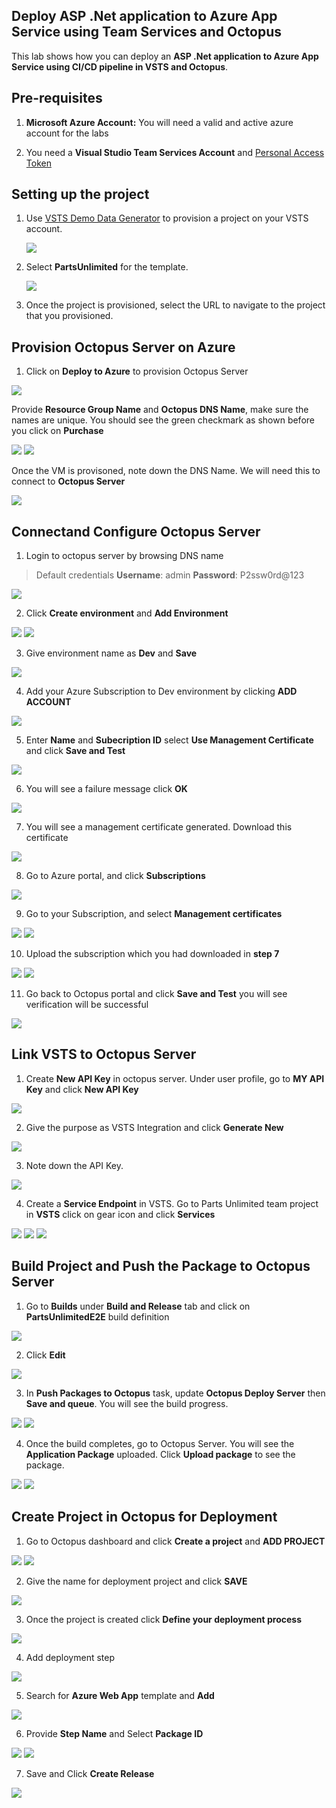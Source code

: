 ## Deploy ASP .Net application to Azure App Service using Team Services and Octopus

This lab shows how you can deploy an **ASP .Net application to Azure App Service using CI/CD pipeline in VSTS and Octopus**.

## Pre-requisites

1. **Microsoft Azure Account:** You will need a valid and active azure account for the labs

2. You need a **Visual Studio Team Services Account** and <a href="http://bit.ly/2gBL4r4">Personal Access Token</a>



## Setting up the project

1. Use <a href="https://vstsdemogenerator.azurewebsites.net" target="_blank">VSTS Demo Data Generator</a> to provision a project on your VSTS account.

   ![](images/1.png)

2. Select **PartsUnlimited** for the template.

   ![](images/2.png)

3. Once the project is provisioned, select the URL to navigate to the project that you provisioned.


## Provision Octopus Server on Azure
1. Click on **Deploy to Azure** to provision Octopus Server

  <a href="https://portal.azure.com/#create/Microsoft.Template/uri/https%3A%2F%2Fraw.githubusercontent.com%2Fsatishmkini%2Foctopus%2Fmaster%2Ftemplate.json"><img src="http://azuredeploy.net/deploybutton.png"></a> 

Provide **Resource Group Name** and **Octopus DNS Name**, make sure the names are unique. You should see the green checkmark as shown before you click on **Purchase**

<img src="images/A1.png">
<img src="images/A2.png">

Once the VM is provisoned, note down the DNS Name. We will need this to connect to **Octopus Server**  

<img src="images/A3.png">

## Connectand Configure Octopus Server

1. Login to octopus server by browsing DNS name

>Default credentials **Username**: admin
**Password**: P2ssw0rd@123

<img src="images/O1.png">

2. Click **Create environment** and **Add Environment**

<img src="images/Create Environment.png">
<img src="images/Add Environment.png">

3. Give environment name as **Dev** and **Save**
<img src="images/DevEnvironment.png">

4. Add your Azure Subscription to Dev environment by clicking **ADD ACCOUNT**
<img src="images/Add Account.png">

5. Enter **Name** and **Subecription ID** select **Use Management Certificate** and click **Save and Test** 
<img src="images/Create Account.png">

6. You will see a failure message click **OK**
<img src="images/Verification Failed.png">

7. You will see a management certificate generated. Download this certificate
<img src="images/Download Certificate.png">

8. Go to Azure portal, and click **Subscriptions**
<img src="images/O8.png">

9. Go to your Subscription, and select **Management certificates**
<img src="images/O9.png">

<img src="images/O10.png">

10. Upload the subscription which you had downloaded in **step 7**
<img src="images/O11.png">

<img src="images/O12.png">

11. Go back to Octopus portal and click **Save and Test** you will see verification will be successful

<img src="images/Verification Success.png">

## Link VSTS to Octopus Server

1. Create **New API Key** in octopus server. Under user profile, go to **MY API Key** and click **New API Key**

<img src="images/API Key.png">

2. Give the purpose as VSTS Integration and click **Generate New**

<img src="images/Generate New.png">

3. Note down the API Key.

<img src="images/Key.png">

4. Create a **Service Endpoint** in VSTS. Go to Parts Unlimited team project in **VSTS** click on gear icon and click **Services**

<img src="images/Endpoint.png">
<img src="images/O22.png">
<img src="images/endpointName.png">

## Build Project and Push the Package to Octopus Server

1. Go to **Builds** under **Build and Release** tab and click on **PartsUnlimitedE2E** build definition
<img src="images/Build Defination.png"> 
 
2. Click **Edit**
<img src="images/EditBD.png">

3. In **Push Packages to Octopus** task, update **Octopus Deploy Server** then **Save and queue**. You will see the build progress.

<img src="images/QBuild.png">
<img src="images/Build Complete.png">

4. Once the build completes, go to Octopus Server. You will see the **Application Package** uploaded. Click **Upload package** to see the package.

<img src="images/Pkg Uploaded.png">
<img src="images/Pkg.png">

## Create Project in Octopus for Deployment

1. Go to Octopus dashboard and click **Create a project** and **ADD PROJECT**
<img src="images/Project.png">

<img src="images/Add Project.png">

2. Give the name for deployment project and click **SAVE**
<img src="images/PUProject.png">

3. Once the project is created click **Define your deployment process**

<img src="images/Define Process.png">

4. Add deployment step
<img src="images/Add Step.png">

5. Search for **Azure Web App** template and **Add** 
<img src="images/O20.png">

6. Provide **Step Name** and Select **Package ID**
<img src="images/PkgID.png">
<img src="images/Azure.png">

7. Save and Click **Create Release**
<img src="images/Release.png">


